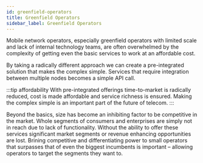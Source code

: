 ```yaml
---
id: greenfield-operators
title: Greenfield Operators
sidebar_label: Greenfield Operators
---
```


Mobile network operators, especially greenfield operators with limited scale and lack of internal technology teams, are often overwhelmed by the complexity of getting even the basic services to work at an affordable cost.

By taking a radically different approach we can create a pre-integrated solution that makes the complex simple. Services that require integration between multiple nodes becomes a simple API call. 

:::tip affordability
With pre-integrated offerings time-to-market is radically reduced, cost is made affordable and service richness is ensured. Making the complex simple is an important part of the future of telecom.
:::
    
Beyond the basics, size has become an inhibiting factor to be competitive in the market. Whole segments of consumers and enterprises are simply not in reach due to lack of functionality. Without the ability to offer these services significant market segments or revenue enhancing opportunities are lost. Brining competitive and differentiating power to small operators that surpasses that of even the biggest incumbents is important – allowing operators to target the segments they want to.
